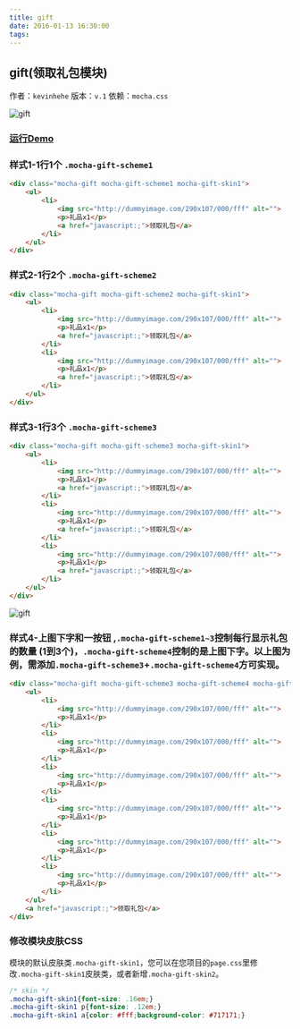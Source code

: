 ```yaml
---
title: gift
date: 2016-01-13 16:30:00
tags:
---
```


## gift(领取礼包模块)
作者：`kevinhehe`
版本：`v.1`
依赖：`mocha.css`

![gift](http://game.gtimg.cn/images/js/mocha/images/demo/gift.png)

### [运行Demo](http://tgideas.github.io/mocha/demo/gift/demo.html "gift(领取礼包模块)")

### 样式1-1行1个 `.mocha-gift-scheme1`
``` html
<div class="mocha-gift mocha-gift-scheme1 mocha-gift-skin1">
    <ul>
        <li>
            <img src="http://dummyimage.com/290x107/000/fff" alt="">
            <p>礼品x1</p>
            <a href="javascript:;">领取礼包</a>
        </li>
    </ul>
</div>
```

### 样式2-1行2个 `.mocha-gift-scheme2`
``` html
<div class="mocha-gift mocha-gift-scheme2 mocha-gift-skin1">
    <ul>
        <li>
            <img src="http://dummyimage.com/290x107/000/fff" alt="">
            <p>礼品x1</p>
            <a href="javascript:;">领取礼包</a>
        </li>
        <li>
            <img src="http://dummyimage.com/290x107/000/fff" alt="">
            <p>礼品x1</p>
            <a href="javascript:;">领取礼包</a>
        </li>
    </ul>
</div>
```

### 样式3-1行3个 `.mocha-gift-scheme3`
``` html
<div class="mocha-gift mocha-gift-scheme3 mocha-gift-skin1">
    <ul>
        <li>
            <img src="http://dummyimage.com/290x107/000/fff" alt="">
            <p>礼品x1</p>
            <a href="javascript:;">领取礼包</a>
        </li>
        <li>
            <img src="http://dummyimage.com/290x107/000/fff" alt="">
            <p>礼品x1</p>
            <a href="javascript:;">领取礼包</a>
        </li>
        <li>
            <img src="http://dummyimage.com/290x107/000/fff" alt="">
            <p>礼品x1</p>
            <a href="javascript:;">领取礼包</a>
        </li>
    </ul>
</div>  
```

![gift](http://game.gtimg.cn/images/js/mocha/images/demo/gift2.png)

### 样式4-上图下字和一按钮 ,`.mocha-gift-scheme1~3`控制每行显示礼包的数量  (1到3个)，`.mocha-gift-scheme4`控制的是上图下字。以上图为例，需添加`.mocha-gift-scheme3`+`.mocha-gift-scheme4`方可实现。
``` html
<div class="mocha-gift mocha-gift-scheme3 mocha-gift-scheme4 mocha-gift-skin1">
    <ul>
        <li>
            <img src="http://dummyimage.com/290x107/000/fff" alt="">
            <p>礼品x1</p>
        </li>
        <li>
            <img src="http://dummyimage.com/290x107/000/fff" alt="">
            <p>礼品x1</p>
        </li>
        <li>
            <img src="http://dummyimage.com/290x107/000/fff" alt="">
            <p>礼品x1</p>
        </li>
        <li>
            <img src="http://dummyimage.com/290x107/000/fff" alt="">
            <p>礼品x1</p>
        </li>
        <li>
            <img src="http://dummyimage.com/290x107/000/fff" alt="">
            <p>礼品x1</p>
        </li>
        <li>
            <img src="http://dummyimage.com/290x107/000/fff" alt="">
            <p>礼品x1</p>
        </li>
    </ul>
    <a href="javascript:;">领取礼包</a>
</div>    
```

### 修改模块皮肤CSS 
模块的默认皮肤类`.mocha-gift-skin1`，您可以在您项目的`page.css`里修改`.mocha-gift-skin1`皮肤类，或者新增`.mocha-gift-skin2`。
``` css
/* skin */
.mocha-gift-skin1{font-size: .16em;}
.mocha-gift-skin1 p{font-size: .12em;}
.mocha-gift-skin1 a{color: #fff;background-color: #717171;}
```

